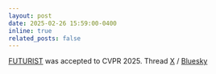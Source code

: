 ```yaml
---
layout: post
date: 2025-02-26 15:59:00-0400
inline: true
related_posts: false
---
```


[FUTURIST](https://arxiv.org/abs/2501.08303) was accepted to CVPR 2025. Thread [X](https://x.com/K_Sta8is/status/1894837111930724734) / [Bluesky](https://bsky.app/profile/sta8is.bsky.social/post/3lj45xlq55224)
